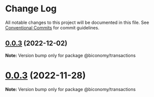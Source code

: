 # Change Log

All notable changes to this project will be documented in this file.
See [Conventional Commits](https://conventionalcommits.org) for commit guidelines.

## [0.0.3](https://github.com/bcnmy/biconomy-client-sdk/compare/v0.1.0...v0.0.3) (2022-12-02)

**Note:** Version bump only for package @biconomy/transactions

# [0.0.3](https://github.com/bcnmy/biconomy-client-sdk/compare/v1.0.0...v0.1.0) (2022-11-28)

**Note:** Version bump only for package @biconomy/transactions
